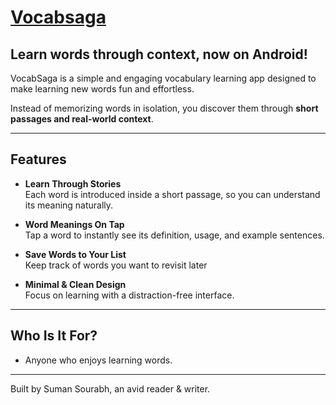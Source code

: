 # [Vocabsaga](https://play.google.com/store/apps/details?id=com.sumsourabh14.vocabsaga)

## Learn words through context, now on Android!

VocabSaga is a simple and engaging vocabulary learning app designed to make learning new words fun and effortless. 

Instead of memorizing words in isolation, you discover them through **short passages and real-world context**.

---

## Features

- **Learn Through Stories**  
  Each word is introduced inside a short passage, so you can understand its meaning naturally.

- **Word Meanings On Tap**  
  Tap a word to instantly see its definition, usage, and example sentences.

- **Save Words to Your List**  
  Keep track of words you want to revisit later

- **Minimal & Clean Design**  
  Focus on learning with a distraction-free interface.

---

## Who Is It For?

- Anyone who enjoys learning words.

---

Built by Suman Sourabh, an avid reader & writer.

